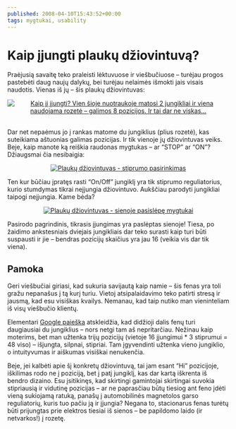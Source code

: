 ```yaml
---
published: 2008-04-10T15:43:52+00:00
tags: mygtukai, usability
---
```


# Kaip įjungti plaukų džiovintuvą?

<p>Praėjusią savaitę teko praleisti lėktuvuose ir viešbučiuose – turėjau progos pastebėti daug naujų dalykų, bei turėjau nelaimės išmokti jais visais naudotis. Vienas iš jų – šis plaukų džiovintuvas:</p>
<div style="text-align:center;"><a href="https://www.dominykas.lt/attachments/2008/04/plauku-dziovintuvas.html" rel="attachment wp-att-54" title="Kaip jį įjungti? Vien šioje nuotraukoje matosi 2 jungikliai ir viena naudojama rozetė &#8211; galimos 8 pozicijos. Ir tai dar ne viskas&#8230;"><img src="https://www.dominykas.lt/uploads/2008/04/fenas-1.jpg" alt="Kaip jį įjungti? Vien šioje nuotraukoje matosi 2 jungikliai ir viena naudojama rozetė &#8211; galimos 8 pozicijos. Ir tai dar ne viskas&#8230;"></a></div>
<p><span id="more-55"></span><br>
Dar net nepaėmus jo į rankas matome du jungiklius (plius rozetė), kas suteikiama aštuonias galimas pozicijas. Ir tik vienoje jų džiovintuvas veiks. Beje, kaip manote ką reiškia raudonas mygtukas – ar “STOP” ar “ON”? Džiaugsmai čia nesibaigia:</p>
<div style="text-align:center;"><a href="https://www.dominykas.lt/attachments/2008/04/plauku-dziovintuvas-stiprumo-pasirinkimas.html" rel="attachment wp-att-56" title="Plaukų džiovintuvas - stiprumo pasirinkimas"><img src="https://www.dominykas.lt/uploads/2008/04/fenas-2.jpg" alt="Plaukų džiovintuvas - stiprumo pasirinkimas"></a></div>
<p>Ten kur būčiau įpratęs rasti “On/Off” jungiklį yra tik stiprumo reguliatorius, kurio stumdymas tikrai neįjungia džiovintuvo. Aukščiau parodyti jungikliai taipogi neįjungia. Kame bėda?</p>
<div style="text-align:center;"><a href="https://www.dominykas.lt/attachments/2008/04/plauku-dziovintuvas-sienoje-pasislepe-mygtukai.html" rel="attachment wp-att-57" title="Plaukų džiovintuvas - sienoje pasislėpę mygtukai"><img src="https://www.dominykas.lt/uploads/2008/04/fenas-3.jpg" alt="Plaukų džiovintuvas - sienoje pasislėpę mygtukai"></a></div>
<p>Pasirodo pagrindinis, tikrasis įjungimas yra paslėptas sienoje! Tiesa, po žaidimo ankstesniais dviejais jungikliais dar teko surasti kaip turi būti suspausti ir jie – bendras pozicijų skaičius yra jau 16 (veikia vis dar tik viena).</p>
<h2>Pamoka</h2>
<p>Geri viešbučiai giriasi, kad sukuria savijautą kaip namie – šis fenas yra toli gražu nepanašus į tą kurį turiu. Vietoj atsipalaidavimo teko patirti stresą ir jausmą, kad esu visiškas kvailys. Nemanau, kad taip nutiko man vieninteliam iš visų viešbučio klientų.</p>
<p>Elementari <a href="http://images.google.com/images?q=blow+dryer">Google paieška</a> atskleidžia, kad didžioji dalis fenų turi daugiausiai du jungiklius – nors netgi tam aš nepritarčiau. Nežinau kaip moterims, bet man užtenka trijų pozicijų (vietoje 16 įjungimui * 3 stiprumui = 48 viso) – išjungta, silpnai, stipriai. Tam įgyvendinti užtenka vieno jungiklio, o intuityvumas ir aiškumas visiškai nenukenčia.</p>
<p>Beje, jei kalbėti apie šį konkretų džiovintuvą, tai jam esant “Hi” pozicijoje, iškilimas rodo ne į poziciją, bet į patį jungiklį, kas dar kartą iškrenta iš bendro dizaino. Esu įsitikinęs, kad skirtingi gamintojai skirtingai suvokia stipriausią ir vidutinę pozicijas – ar ne paprasčiau būtų tiesiog ant feno įdėti vieną sukiojamą ratuką, panašų į automobilinės magnetolos garso reguliatorių, kuris tuo pačiu ją ir įjungia? Negana to, stacionarus fenas turėtų būti prijungtas prie elektros tiesiai iš sienos – be papildomo laido (ir netvarkos!) į rozetę.</p>